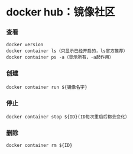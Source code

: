 # docker hub：镜像社区

### 查看
```
docker version
docker container ls（只显示已经开启的，ls官方推荐）
docker container ps -a（显示所有，-a起作用）
```

### 创建
```
docker container run ${镜像名字}
```

### 停止
```
docker container stop ${ID}(ID每次重启后都会变化）
```

### 删除
```
docker container rm ${ID}
```

